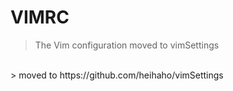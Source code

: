 # VIMRC

> The Vim configuration moved to vimSettings
<br>
> moved to https://github.com/heihaho/vimSettings

